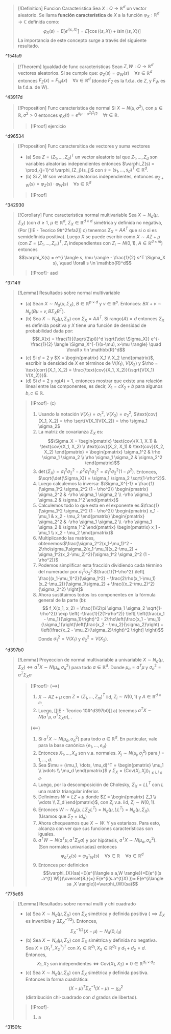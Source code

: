 >[!Definition] Funcion Caracteristica
>Sea $X: \Omega \to \mathbb{R}^d$ un vector aleatorio. Se llama **función característica** de $X$ a la función $\varphi_X: \mathbb{R}^d \to \mathbb{C}$ definida como:
>$$\varphi_X(s) = E[e^{i \langle s, X \rangle}] = E[\cos(\langle s, X \rangle) + i \sin(\langle s, X \rangle)]$$
>La importancia de este concepto surge a través del siguiente resultado.

^154fa9

>[!Theorem] Igualdad de func caracteristicas
>Sean $Z, W: \Omega \to \mathbb{R}^d$ vectores aleatorios. Si se cumple que: $\varphi_Z(s) = \varphi_W(s) \quad \forall s \in \mathbb{R}^d$ entonces $F_Z(x) = F_W(x) \quad \forall x \in \mathbb{R}^d$
>(donde $F_Z$ es la f.d.a. de $Z$, y $F_W$ es la f.d.a. de $W$).

^43917d

>[!Proposition] Func caracteristica de normal
>Si $X \sim N(\mu, \sigma^2)$, con $\mu \in \mathbb{R}, \sigma^2 > 0$ entonces $\varphi_X(t) = e^{i t \mu - \sigma^2 t^2 / 2} \quad \forall t \in \mathbb{R}$.
>>[!Proof]
>>ejercicio

^d96534

>[!Proposition] Func caractersitica de vectores y suma vectores
> - (a) Sea $Z=(Z_1, \dots, Z_d)^T$ un vector aleatorio tal que $Z_1, \dots, Z_d$ son variables aleatorias independientes entonces $\varphi_Z(s) = \prod_{j=1}^d \varphi_{Z_j}(s_j)$ con $s=(s_1, \dots, s_d)^T \in \mathbb{R}^d$.
> - (b) Si $Z, W$ son vectores aleatorios independientes, entonces $\varphi_{Z+W}(s) = \varphi_Z(s) \cdot \varphi_W(s) \quad \forall s \in \mathbb{R}^d$
>>[!Proof]
>>

^342930

>[!Corollary] Func caracteristica normal multivariable
>Sea $X \sim N_d(\mu, \Sigma_X)$ (con $d \ge 1$, $\mu \in \mathbb{R}^d$, $\Sigma_X \in \mathbb{R}^{d \times d}$ simétrica y definida no negativa, (Por [[IE - Teorico 9#^2fefa2]] c) tenemos $\Sigma_{X}=AA^{T}$ que si o si es semidefinida positiva). Luego $X$ se puede escribir como $X \sim AZ+\mu$ (con $Z=(Z_1, \dots, Z_m)^T$, $Z_i$ independientes con $Z_i \sim N(0,1)$, $A \in \mathbb{R}^{d \times m}$) entonces $$\varphi_X(s) = e^{i \langle s, \mu \rangle - \frac{1}{2} s^T \Sigma_X s}, \quad \forall s \in \mathbb{R}^d$$
>>[!Proof]-
>>asd

^3714ff

>[!Lemma] Resultados sobre normal multivariable
>  - (a) Sean $X \sim N_d(\mu, \Sigma_X)$, $B \in \mathbb{R}^{p \times d}$ y $v \in \mathbb{R}^p$. Entonces: $BX+v \sim N_p(B\mu+v, B \Sigma_X B^T)$.
>  - (b) Sea $X \sim N_d(\mu, \Sigma_X)$ con $\Sigma_X = AA^T$. Si rango$(A)=d$ entonces $\Sigma_X$ es definida positiva y $X$ tiene una función de densidad de probabilidad dada por:
>  $$f_X(x) = \frac{1}{(\sqrt{2\pi})^d \sqrt{\det \Sigma_X}} e^{-\frac{1}{2} \langle \Sigma_X^{-1}(x-\mu), x-\mu \rangle} \quad \forall x \in \mathbb{R}^d$$
>  - (c) Si $d=2$ y $X = \begin{pmatrix} X_1 \\ X_2 \end{pmatrix}$, escribir la densidad de $X$ en términos de $V(X_1)$, $V(X_2)$ y $\rho = \text{corr}(X_1, X_2) = \frac{\text{cov}(X_1, X_2)}{\sqrt{V(X_1) V(X_2)}}$.
>  - (d) Si $d=2$ y rg$(A)=1$, entonces mostrar que existe una relación lineal entre las componentes, es decir, $X_1 = cX_2 + b$ para algunos $b,c \in \mathbb{R}$.
>>[!Proof]-
>>(c)
>>1. Usando la notación $V(X_1) = \sigma_1^2$, $V(X_2) = \sigma_2^2$, $\text{cov}(X_1, X_2) = \rho \sqrt{V(X_1)V(X_2)} = \rho \sigma_1 \sigma_2$
>>2. La matriz de covarianza $\Sigma_X$ es:$$\Sigma_X = \begin{pmatrix} \text{cov}(X_1, X_1) & \text{cov}(X_1, X_2) \\ \text{cov}(X_2, X_1) & \text{cov}(X_2, X_2) \end{pmatrix} = \begin{pmatrix} \sigma_1^2 & \rho \sigma_1 \sigma_2 \\ \rho \sigma_1 \sigma_2 & \sigma_2^2 \end{pmatrix}$$
>>3. $\det(\Sigma_X) = \sigma_1^2 \sigma_2^2 - \rho^2 \sigma_1^2 \sigma_2^2=\sigma_1^2 \sigma_2^2 (1 - \rho^2)$. Entonces, $\sqrt{\det(\Sigma_X)} = \sigma_1 \sigma_2 \sqrt{1-\rho^2}$.
>>4. Luego calculemos la inversa: $\Sigma_X^{-1} = \frac{1}{\sigma_1^2 \sigma_2^2 (1 - \rho^2)} \begin{pmatrix} \sigma_2^2 & -\rho \sigma_1 \sigma_2 \\ -\rho \sigma_1 \sigma_2 & \sigma_1^2 \end{pmatrix}$
>>5. Calculemos todo lo que esta en el exponente es:$\frac{1}{\sigma_1^2 \sigma_2^2 (1 - \rho^2)} \begin{pmatrix} x_1 - \mu_1 & x_2 - \mu_2 \end{pmatrix} \begin{pmatrix} \sigma_2^2 & -\rho \sigma_1 \sigma_2 \\ -\rho \sigma_1 \sigma_2 & \sigma_1^2 \end{pmatrix} \begin{pmatrix} x_1 - \mu_1 \\ x_2 - \mu_2 \end{pmatrix}$
>>6. Multiplicando las matrices, obtenemos:$\frac{\sigma_2^2(x_1-\mu_1)^2 - 2\rho\sigma_1\sigma_2(x_1-\mu_1)(x_2-\mu_2) + \sigma_1^2(x_2-\mu_2)^2}{\sigma_1^2 \sigma_2^2 (1 - \rho^2)}$
>>7. Podemos simplificar esta fracción dividiendo cada término del numerador por $\sigma_1^2 \sigma_2^2$:$\frac{1}{1-\rho^2} \left[ \frac{(x_1-\mu_1)^2}{\sigma_1^2} - \frac{2\rho(x_1-\mu_1)(x_2-\mu_2)}{\sigma_1\sigma_2} + \frac{(x_2-\mu_2)^2}{\sigma_2^2} \right]$
>>8. Ahora sustituimos todos los componentes en la fórmula general de la parte (b):$$
f_X(x_1, x_2) = \frac{1}{2\pi \sigma_1 \sigma_2 \sqrt{1-\rho^2}} \exp \left( -\frac{1}{2(1-\rho^2)} \left[ \left(\frac{x_1 - \mu_1}{\sigma_1}\right)^2 - 2\rho\left(\frac{x_1 - \mu_1}{\sigma_1}\right)\left(\frac{x_2 - \mu_2}{\sigma_2}\right) + \left(\frac{x_2 - \mu_2}{\sigma_2}\right)^2 \right] \right)$$
>> Donde $\sigma_1^2 = V(X_1)$ y $\sigma_2^2 = V(X_2)$.

^d397b0

>[!Lemma] Proyeccion de normal multivariable a univariable
> $X \sim N_d(\mu, \Sigma_X) \iff a^T X \sim N(\mu_a, \sigma_a^2)$ para todo $a \in \mathbb{R}^d$. Donde $\mu_a = a^T \mu$ y $\sigma_a^2 = a^T \Sigma_X a$
>>[!Proof]-
>> $(\implies)$ 
>> 1. $X \sim AZ+\mu$ con $Z=(Z_1, \dots, Z_m)^T$ iid, $Z_i \sim N(0,1)$ y $A \in \mathbb{R}^{d \times m}$.
>> 2. Luego, [[IE - Teorico 10#^d397b0]] a) tenemos $a^T X \sim N(a^T \mu, a^T \Sigma_X a)$, .
>>
>> $(\impliedby)$ 
>> 1. Si $a^T X \sim N(\mu_a, \sigma_a^2)$ para todo $a \in \mathbb{R}^d$. En particular, vale para la base canónica $\{e_1, \dots, e_d\}$
>> 2. Entonces $X_1, \dots, X_d$ son v.a. normales. $X_j \sim N(\mu_j, \sigma_j^2)$ para $j=1, \dots, d$.
>> 3. Sea $\mu = (\mu_1, \dots, \mu_d)^T = \begin{pmatrix} \mu_1 \\ \vdots \\ \mu_d \end{pmatrix}$ y $\Sigma_X = (\text{Cov}(X_i, X_j))_{1 \le i,j \le d}$.
>> 4. Luego, por la descomposición de Cholesky, $\Sigma_X = L L^T$ con $L$ una matriz triangular inferior.
>> 5. Definimos $W = LZ + \mu$ donde $Z = \begin{pmatrix} Z_1 \\ \vdots \\ Z_d \end{pmatrix}$, con $Z_i$ v.a. iid, $Z_i \sim N(0,1)$.
>> 6. Entonces $W \sim N_d(\mu, L \Sigma_Z L^T) = N_d(\mu, LL^T) = N_d(\mu, \Sigma_X)$. (Usamos que $\Sigma_Z = Id_d$)
>> 7. Ahora chequeamos que $X \sim W$. Y ya estariaos. Para esto, alcanza con ver que sus funciones características son iguales.
>> 8. $a^T W \sim N(a^T \mu, a^T \Sigma_X a)$ y por hipótesis, $a^T X \sim N(\mu_a, \sigma_a^2)$. (Son normales univariadas) entonces $$\varphi_{a^{T}X}(s)=\varphi_{a^{T}W}(s)\quad\forall s\in \mathbb{R}\quad\forall a\in \mathbb{R}^{d}$$
>> 9. Entonces por definicion $$\varphi_{X}(sa)=E(e^{i\langle s a,W \rangle})=E(e^{i(s .a^{t} W)})\overset{8.}{=} E(e^{i(s.a^{t}X) })= E(e^{i\langle sa ,X \rangle})=\varphi_{W}(sa)$$

^775e65

>[!Lemma] Resultados sobre normal multi y chi cuadrado
>- (a)  Sea $X \sim N_d(\mu, \Sigma_X)$ con $\Sigma_X$ simétrica y definida positiva ($\implies \Sigma_X$ es invertible y $\exists \Sigma_X^{-1/2}$). Entonces, $$\Sigma_X^{-1/2}(X-\mu) \sim N_d(0, I_d)$$
>- (b)  Sea $X \sim N_d(\mu, \Sigma_X)$ con $\Sigma_X$ simétrica y definida no negativa. Sea $X=(X_1^T, X_2^T)^T$ con $X_1 \in \mathbb{R}^{d_1}, X_2 \in \mathbb{R}^{d_2}$ y $d_1+d_2=d$. Entonces, $$X_1, X_2 \text{ son independientes}\iff \text{Cov}(X_1, X_2) = 0 \in \mathbb{R}^{d_1 \times d_2}$$
>- (c)  Sea $X \sim N_d(\mu, \Sigma_X)$ con $\Sigma_X$ simétrica y definida positiva. Entonces la forma cuadrática: $$(X-\mu)^T \Sigma_X^{-1} (X-\mu) \sim \chi_d^2$$
>(distribución chi-cuadrado con $d$ grados de libertad).
>>[!Proof]-
>>1. a

^3150fc

